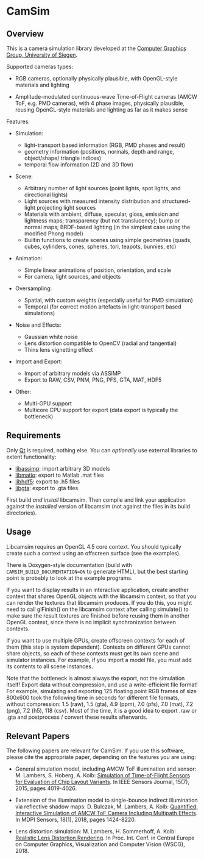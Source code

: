 # CamSim

## Overview

This is a camera simulation library developed at the 
[Computer Graphics Group, University of Siegen](http://www.cg.informatik.uni-siegen.de).

Supported cameras types:

- RGB cameras, optionally physically plausible, with OpenGL-style materials and
  lighting

- Amplitude-modulated continuous-wave Time-of-Flight cameras (AMCW ToF, e.g. PMD cameras),
  with 4 phase images, physically plausible, reusing OpenGL-style materials and lighting
  as far as it makes sense

Features:

- Simulation:
  - light-transport based information (RGB, PMD phases and result)
  - geometry information (positions, normals, depth and range, object/shape/
    triangle indices)
  - temporal flow information (2D and 3D flow)

- Scene:
  - Arbitrary number of light sources (point lights, spot lights, and
    directional lights)
  - Light sources with measured intensity distribution and structured-light
    projecting light sources
  - Materials with ambient, diffuse, specular, gloss, emission and lightness maps;
    transparency (but not translucency); bump or normal maps; BRDF-based lighting
    (in the simplest case using the modified Phong model)
  - Builtin functions to create scenes using simple geometries (quads, cubes,
    cylinders, cones, spheres, tori, teapots, bunnies, etc)

- Animation:
  - Simple linear animations of position, orientation, and scale
  - For camera, light sources, and objects

- Oversampling:
  - Spatial, with custom weights (especially useful for PMD simulation)
  - Temporal (for correct motion artefacts in light-transport based
    simulations)

- Noise and Effects:
  - Gaussian white noise
  - Lens distortion compatible to OpenCV (radial and tangential)
  - Thins lens vignetting effect

- Import and Export:
  - Import of arbitrary models via ASSIMP
  - Export to RAW, CSV, PNM, PNG, PFS, GTA, MAT, HDF5

- Other:
  - Multi-GPU support
  - Multicore CPU support for export (data export is typically the bottleneck)


## Requirements

Only [Qt](https://www.qt.io/) is required, nothing else. You can *optionally*
use external libraries to extent functionality:
- [libassimp](http://www.assimp.org/): import arbitrary 3D models
- [libmatio](https://sourceforge.net/projects/matio/): export to Matlab .mat files
- [libhdf5](https://support.hdfgroup.org/HDF5/): export to .h5 files
- [libgta](https://marlam.de/gta/): export to .gta files

First build *and install* libcamsim. Then compile and link your application
against the *installed* version of libcamsim (not against the files in its
build directories).


## Usage

Libcamsim requires an OpenGL 4.5 core context. You should typically create
such a context using an offscreen surface (see the examples).

There is Doxygen-style documentation (build with `CAMSIM_BUILD_DOCUMENTATION=ON`
to generate HTML), but the best starting point is probably to look at the
example programs.

If you want to display results in an interactive application, create another
context that shares OpenGL objects with the libcamsim context, so that you can
render the textures that libcamsim produces. If you do this, you might need to
call glFinish() on the libcamsim context after calling simulate() to make sure
the result textures are finished before reusing them in another OpenGL
context, since there is no implicit synchronization between contexts.

If you want to use multiple GPUs, create offscreen contexts for each of them
(this step is system dependent). Contexts on different GPUs cannot share
objects, so each of these contexts must get its own scene and simulator
instances. For example, if you import a model file, you must add its contents
to all scene instances.

Note that the bottleneck is almost always the export, not the simulation
itself! Export data without compression, and use a write-efficient file
format! For example, simulating and exporting 125 floating point RGB frames of
size 800x600 took the following time in seconds for different file formats,
without compression: 1.5 (raw), 1.5 (gta), 4.9 (ppm), 7.0 (pfs), 7.0 (mat),
7.2 (png), 7.2 (h5), 118 (csv). Most of the time, it is a good idea to export
.raw or .gta and postprocess / convert these results afterwards.


## Relevant Papers

The following papers are relevant for CamSim. If you use this software, please
cite the appropriate paper, depending on the features you are using:

- General simulation model, including AMCW ToF illumination and sensor:
  M. Lambers, S. Hoberg, A. Kolb:
  [Simulation of Time-of-Flight Sensors for Evaluation of Chip Layout Variants](http://ieeexplore.ieee.org/xpl/articleDetails.jsp?reload=true&arnumber=7054461).
  In IEEE Sensors Journal, 15(7), 2015, pages 4019-4026.

- Extension of the illumination model to single-bounce indirect illumination via
  reflective shadow maps:
  D. Bulczak, M. Lambers, A. Kolb:
  [Quantified, Interactive Simulation of AMCW ToF Camera Including Multipath Effects](http://doi.org/10.3390/s18010013).
  In MDPI Sensors, 18(1), 2018, pages 1424-8220.

- Lens distortion simulation:
  M. Lambers, H. Sommerhoff, A. Kolb: [Realistic Lens Distortion Rendering](http://wscg.zcu.cz/wscg2018/2018-WSCG-Papers-Separated.html).
  In Proc. Int. Conf. in Central Europe on Computer Graphics, Visualization and
  Computer Vision (WSCG), 2018.
